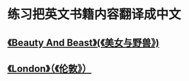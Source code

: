 # 练习把英文书籍内容翻译成中文
## [《Beauty And Beast》(《美女与野兽》)](https://robinxiang.github.io/EN-CN/beauty-and-beast)
## [《London》（《伦敦》）](https://robinxiang.github.io/EN-CN/20220508-london.md)
